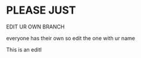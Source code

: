 # PLEASE JUST
EDIT UR OWN BRANCH

everyone has their own so edit the one with ur name

This is an editl